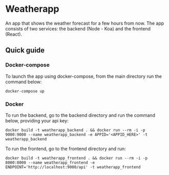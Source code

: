 # Weatherapp

An app that shows the weather forecast for a few hours from now. The app consists of two services: the backend (Node - Koa) and the frontend (React).

## Quick guide

### Docker-compose
To launch the app using docker-compose, from the main directory run the command below:

`docker-compose up`

### Docker


To run the backend, go to the backend directory and run the command below, providing your api key:

`docker build -t weatherapp_backend . && docker run --rm -i -p 9000:9000 --name weatherapp_backend -e APPID='<APPID_HERE>' -t weatherapp_backend`

To run the frontend, go to the frontend directory and run:

`docker build -t weatherapp_frontend . && docker run --rm -i -p 8000:8000 --name weatherapp_frontend -e ENDPOINT='http://localhost:9000/api' -t weatherapp_frontend`



